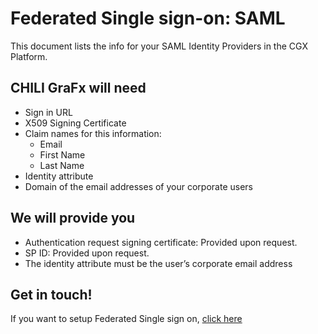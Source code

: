 # Federated Single sign-on: SAML

This document lists the info for your SAML Identity Providers in the CGX Platform.

## CHILI GraFx will need

- Sign in URL 
- X509 Signing Certificate 
- Claim names for this information: 
	- Email 
	- First Name 
	- Last Name 
- Identity attribute
- Domain of the email addresses of your corporate users

## We will provide you

- Authentication request signing certificate: Provided upon request. 
- SP ID: Provided upon request. 
- The identity attribute must be the user’s corporate email address 

## Get in touch!

If you want to setup Federated Single sign on, [click here](/CHILI-GraFx/guides/setup-fsso/)

